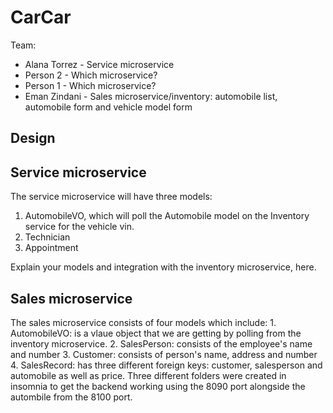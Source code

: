 # CarCar

Team:

* Alana Torrez - Service microservice
* Person 2 - Which microservice?
* Person 1 - Which microservice?
* Eman Zindani - Sales microservice/inventory: automobile list, automobile form and vehicle model form

## Design

## Service microservice

The service microservice will have three models:
 1. AutomobileVO, which will poll the Automobile model on the Inventory service for the vehicle vin.
 2. Technician
 3. Appointment

Explain your models and integration with the inventory
microservice, here.

## Sales microservice
The sales microservice consists of four models which include:
    1. AutomobileVO: is a vlaue object that we are getting by polling from the inventory microservice.
    2. SalesPerson: consists of the employee's name and number
    3. Customer: consists of person's name, address and number
    4. SalesRecord: has three different foreign keys: customer, salesperson and automobile as well as price.
Three different folders were created in insomnia to get the backend working using the 8090 port alongside the autombile from the 8100 port.

